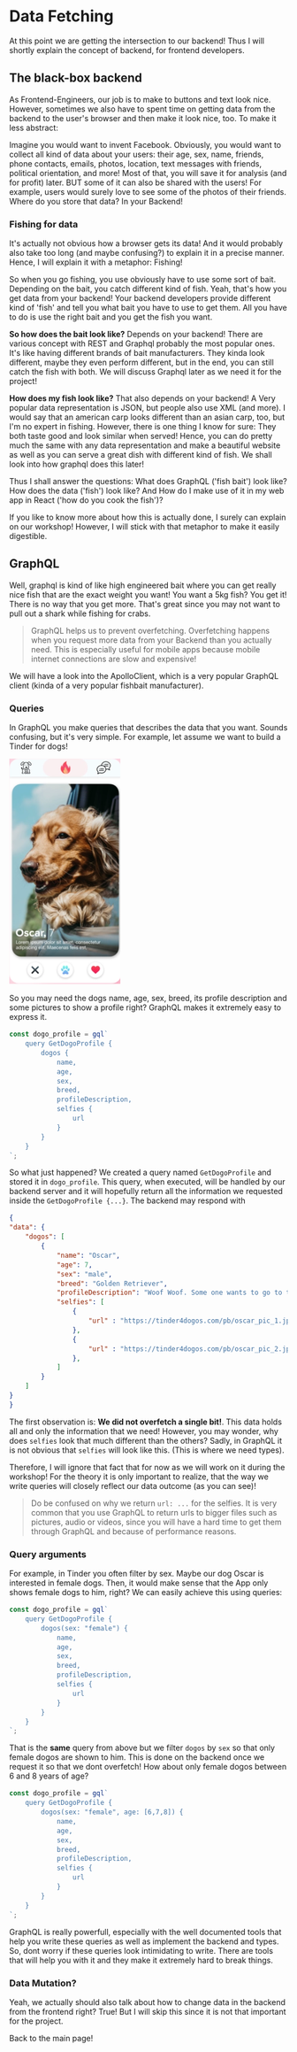 # Data Fetching

At this point we are getting the intersection to our backend! Thus I will
shortly explain the concept of backend, for frontend developers.

## The black-box backend

As Frontend-Engineers, our job is to make to buttons and text look nice.
However, sometimes we also have to spent time on getting data from the backend
to the user's browser and then make it look nice, too. To make it less abstract:

Imagine you would want to invent Facebook. Obviously, you would want to collect
all kind of data about your users: their age, sex, name, friends, phone
contacts, emails, photos, location, text messages with friends, political
orientation, and more! Most of that, you will save it for analysis (and for
profit) later. BUT some of it can also be shared with the users! For example,
users would surely love to see some of the photos of their friends. Where do you
store that data? In your Backend!

### Fishing for data 

It's actually not obvious how a browser gets its data! And it would probably
also take too long (and maybe confusing?) to explain it in a precise manner.
Hence, I will explain it with a metaphor: Fishing!

So when you go fishing, you use obviously have to use some sort of bait.
Depending on the bait, you catch different kind of fish. Yeah, that's how you
get data from your backend! Your backend developers provide different kind of
'fish' and tell you what bait you have to use to get them. All you have to do is
use the right bait and you get the fish you want.

**So how does the bait look like?** Depends on your backend! There are various
concept with REST and Graphql probably the most popular ones. It's like having
different brands of bait manufacturers. They kinda look different, maybe they
even perform different, but in the end, you can still catch the fish with both.
We will discuss Graphql later as we need it for the project!

**How does my fish look like?** That also depends on your backend! A Very
popular data representation is JSON, but people also use XML (and more). I would
say that an american carp looks different than an asian carp, too, but I'm no
expert in fishing. However, there is one thing I know for sure: They both taste
good and look similar when served!  Hence, you can do pretty much the same with
any data representation and make a beautiful website as well as you can  serve a
great dish with different kind of fish. We shall look into how graphql does this
later! 

Thus I shall answer the questions: What does GraphQL ('fish bait') look like?
How does the data ('fish') look like? And How do I make use of it in my web app in
React ('how do you cook the fish')?

If you like to know more about how this is actually done, I surely can explain
on our workshop! However, I will stick with that metaphor to make it easily
digestible.

## GraphQL

Well, graphql is kind of like high engineered bait where you can get really
nice fish that are the exact weight you want! You want a 5kg fish? You get
it! There is no way that you get more. That's great since you may not want to
pull out a shark while fishing for crabs.

> GraphQL helps us to prevent overfetching. Overfetching happens when you
request more data from your Backend than you actually need. This is especially
useful for mobile apps because mobile internet connections are slow and expensive!

We will have a look into the ApolloClient, which is a very popular GraphQL
client (kinda of a very popular fishbait manufacturer).

### Queries

In GraphQL you make queries that describes the data that you want. Sounds
confusing, but it's very simple. For example, let assume we want to build a
Tinder for dogs! 

<img src="./assets/dogs.png">

So you may need the dogs name, age, sex, breed, its profile description and some
pictures to show a profile right? GraphQL makes it extremely easy to express it.

```javascript
const dogo_profile = gql`
    query GetDogoProfile {
        dogos {
            name, 
            age,
            sex,
            breed,
            profileDescription,
            selfies {
                url
            }
        }
    }
`;


```

So what just happened? We created a query named `GetDogoProfile` and stored it
in `dogo_profile`. This query, when executed, will be handled by our backend
server and it will hopefully return all the information we requested inside the
`GetDogoProfile {...}`. The backend may respond with

```json
{
"data": {
    "dogos": [
        {
            "name": "Oscar",
            "age": 7,
            "sex": "male",
            "breed": "Golden Retriever",
            "profileDescription": "Woof Woof. Some one wants to go to the park with me?",
            "selfies": [
                {
                    "url" : "https://tinder4dogos.com/pb/oscar_pic_1.jpg",
                },
                {
                    "url" : "https://tinder4dogos.com/pb/oscar_pic_2.jpg",
                },
            ]
        }
    ] 
}
}
```

The first observation is: **We did not overfetch a single bit!**. This data holds
all and only the information that we need! However, you may wonder, why does
`selfies` look that much different than the others? Sadly, in GraphQL it is not
obvious that `selfies` will look like this. (This is where we need types).

Therefore, I will ignore that fact that for now as we will work on it during the
workshop! For the theory it is only important to realize, that the way we write
queries will closely reflect our data outcome (as you can see)!

> Do be confused on why we return `url: ...` for the selfies. It is very common
that you use GraphQL to return urls to bigger files such as pictures, audio or
videos, since you will have a hard time to get them through GraphQL and because of
performance reasons.

### Query arguments

For example, in Tinder you often filter by sex. Maybe our dog Oscar is 
interested in female dogs. Then, it would make sense that the App only shows
female dogs to him, right? We can easily achieve this using queries:

```javascript
const dogo_profile = gql`
    query GetDogoProfile {
        dogos(sex: "female") {
            name, 
            age,
            sex,
            breed,
            profileDescription,
            selfies {
                url
            }
        }
    }
`;
```

That is the **same** query from above but we filter `dogos` by `sex` so that
only female dogos are shown to him. This is done on the backend once we request
it so that we dont overfetch! How about only female dogos between 6 and 8 years
of age?

```javascript
const dogo_profile = gql`
    query GetDogoProfile {
        dogos(sex: "female", age: [6,7,8]) {
            name, 
            age,
            sex,
            breed,
            profileDescription,
            selfies {
                url
            }
        }
    }
`;
```

GraphQL is really powerfull, especially with the well documented tools that help
you write these queries as well as implement the backend and types. So, dont
worry if these queries look intimidating to write. There are tools that will
help you with it and they make it extremely hard to break things.

### Data Mutation?

Yeah, we actually should also talk about how to change data in the backend from
the frontend right? True! But I will skip this since it is not that important
for the project. 

Back to the main page!